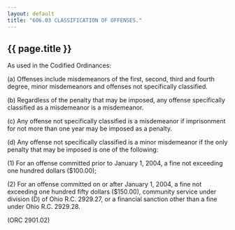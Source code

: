```yaml
---
layout: default 
title: "606.03 CLASSIFICATION OF OFFENSES."
---
```


{{ page.title }}
----------------

As used in the Codified Ordinances:

​(a) Offenses include misdemeanors of the first, second, third and
fourth degree, minor misdemeanors and offenses not specifically
classified.

​(b) Regardless of the penalty that may be imposed, any offense
specifically classified as a misdemeanor is a misdemeanor.

​(c) Any offense not specifically classified is a misdemeanor if
imprisonment for not more than one year may be imposed as a penalty.

​(d) Any offense not specifically classified is a minor misdemeanor if
the only penalty that may be imposed is one of the following:

​(1) For an offense committed prior to January 1, 2004, a fine not
exceeding one hundred dollars (\$100.00);

​(2) For an offense committed on or after January 1, 2004, a fine not
exceeding one hundred fifty dollars (\$150.00), community service under
division (D) of Ohio R.C. 2929.27, or a financial sanction other than a
fine under Ohio R.C. 2929.28.

(ORC 2901.02)
